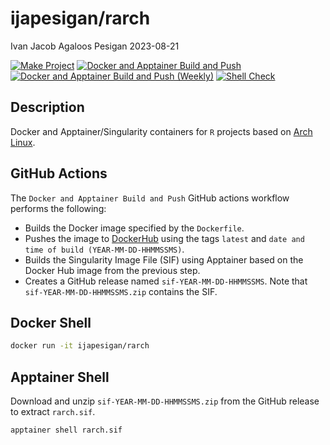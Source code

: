 ijapesigan/rarch
================
Ivan Jacob Agaloos Pesigan
2023-08-21

<!-- README.md is generated from .setup/readme/README.Rmd. Please edit that file -->
<!-- badges: start -->

[![Make
Project](https://github.com/ijapesigan/docker-rarch/actions/workflows/make.yml/badge.svg)](https://github.com/ijapesigan/docker-rarch/actions/workflows/make.yml)
[![Docker and Apptainer Build and
Push](https://github.com/ijapesigan/docker-rarch/actions/workflows/docker-apptainer-build-push.yml/badge.svg)](https://github.com/ijapesigan/docker-rarch/actions/workflows/docker-apptainer-build-push.yml)
[![Docker and Apptainer Build and Push
(Weekly)](https://github.com/ijapesigan/docker-rarch/actions/workflows/docker-apptainer-build-push-weekly.yml/badge.svg)](https://github.com/ijapesigan/docker-rarch/actions/workflows/docker-apptainer-build-push-weekly.yml)
[![Shell
Check](https://github.com/ijapesigan/docker-rarch/actions/workflows/shellcheck.yml/badge.svg)](https://github.com/ijapesigan/docker-rarch/actions/workflows/shellcheck.yml)
<!-- badges: end -->

## Description

Docker and Apptainer/Singularity containers for `R` projects based on
[Arch Linux](https://archlinux.org/).

## GitHub Actions

The `Docker and Apptainer Build and Push` GitHub actions workflow
performs the following:

- Builds the Docker image specified by the `Dockerfile`.
- Pushes the image to
  [DockerHub](https://hub.docker.com/repository/docker/ijapesigan/rarch/general)
  using the tags `latest` and
  `date and time of build (YEAR-MM-DD-HHMMSSMS)`.
- Builds the Singularity Image File (SIF) using Apptainer based on the
  Docker Hub image from the previous step.
- Creates a GitHub release named `sif-YEAR-MM-DD-HHMMSSMS`. Note that
  `sif-YEAR-MM-DD-HHMMSSMS.zip` contains the SIF.

## Docker Shell

``` bash
docker run -it ijapesigan/rarch
```

## Apptainer Shell

Download and unzip `sif-YEAR-MM-DD-HHMMSSMS.zip` from the GitHub release
to extract `rarch.sif`.

``` bash
apptainer shell rarch.sif
```
